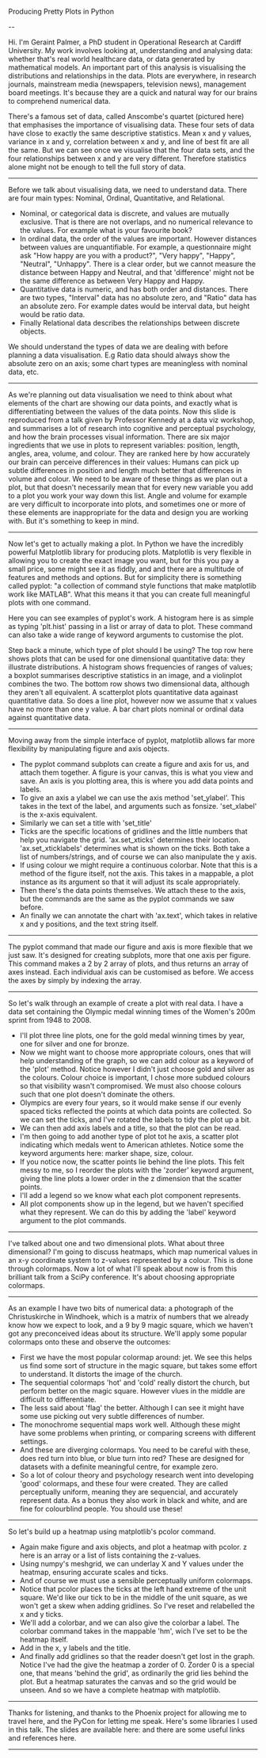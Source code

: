 Producing Pretty Plots in Python

--

Hi. I'm Geraint Palmer, a PhD student in Operational Research at Cardiff University. My work involves looking at, understanding and analysing data: whether that's real world healthcare data, or data generated by mathematical models. An important part of this analysis is visualising the distributions and relationships in the data. Plots are everywhere, in research journals, mainstream media (newspapers, television news), management board meetings. It's because they are a quick and natural way for our brains to comprehend numerical data.

There's a famous set of data, called Anscombe's quartet (pictured here) that emphasises the importance of visualising data. These four sets of data have close to exactly the same descriptive statistics. Mean x and y values, variance in x and y, correlation between x and y, and line of best fit are all the same. But we can see once we visualise that the four data sets, and the four relationships between x and y are very different. Therefore statistics alone might not be enough to tell the full story of data.

---

Before we talk about visualising data, we need to understand data. There are four main types: Nominal, Ordinal, Quantitative, and Relational.

+ Nominal, or categorical data is discrete, and values are mutually exclusive. That is there are not overlaps, and no numerical relevance to the values. For example what is your favourite book?
+ In ordinal data, the order of the values are important. However distances between values are unquantifiable. For example, a questionnaire might ask "How happy are you with a product?", "Very happy", "Happy", "Neutral", "Unhappy". There is a clear order, but we cannot measure the distance between Happy and Neutral, and that 'difference' might not be the same difference as between Very Happy and Happy.
+ Quantitative data is numeric, and has both order and distances. There are two types, "Interval" data has no absolute zero, and "Ratio" data has an absolute zero. For example dates would be interval data, but height would be ratio data.
+ Finally Relational data describes the relationships between discrete objects.

We should understand the types of data we are dealing with before planning a data visualisation. E.g Ratio data should always show the absolute zero on an axis; some chart types are meaningless with nominal data, etc.

---

As we're planning out data visualisation we need to think about what elements of the chart are showing our data points, and exactly what is differentiating between the values of the data points.
Now this slide is reproduced from a talk given by Professor Kennedy at a data viz workshop, and summarises a lot of research into cognitive and perceptual psychology, and how the brain processes visual information. There are six major ingredients that we use in plots to represent variables: position, length, angles, area, volume, and colour. They are ranked here by how accurately our brain can perceive differences in their values: Humans can pick up subtle differences in position and length much better that differences in volume and colour. We need to be aware of these things as we plan out a plot, but that doesn't necessarily mean that for every new variable you add to a plot you work your way down this list. Angle and volume for example are very difficult to incorporate into plots, and sometimes one or more of these elements are inappropriate for the data and design you are working with. But it's something to keep in mind.

---

Now let's get to actually making a plot. In Python we have the incredibly powerful Matplotlib library for producing plots.
Matplotlib is very flexible in allowing you to create the exact image you want, but for this you pay a small price, some might see it as fiddly, and and there are a multitude of features and methods and options. But for simplicity there is something called pyplot: "a collection of command style functions that make matplotlib work like MATLAB". What this means it that you can create full meaningful plots with one command.

Here you can see examples of pyplot's work. A histogram here is as simple as typing 'plt.hist' passing in a list or array of data to plot. These command can also take a wide range of keyword arguments to customise the plot.

Step back a minute, which type of plot should I be using?
The top row here shows plots that can be used for one dimensional quantitative data: they illustrate distributions. A histogram shows frequencies of ranges of values; a boxplot summarises descriptive statistics in an image, and a violinplot combines the two.
The bottom row shows two dimensional data, although they aren't all equivalent. A scatterplot plots quantitative data againast quantitative data. So does a line plot, however now we assume that x values have no more than one y value. A bar chart plots nominal or ordinal data against quantitative data.

---

Moving away from the simple interface of pyplot, matplotlib allows far more flexibility by manipulating figure and axis objects.
+ The pyplot command subplots can create a figure and axis for us, and attach them together. A figure is your canvas, this is what you view and save. An axis is you plotting area, this is where you add data points and labels.
+ To give an axis a ylabel we can use the axis method 'set_ylabel'. This takes in the text of the label, and arguments such as fonsize. 'set_xlabel' is the x-axis equivalent.
+ Similarly we can set a title with 'set_title'
+ Ticks are the specific locations of gridlines and the little numbers that help you navigate the grid. 'ax.set_xticks' determines their location. 'ax.set_xticklabels' determines what is shown on the ticks. Both take a list of numbers/strings, and of course we can also manipulate the y axis.
+ If using colour we might require a continuous colorbar. Note that this is a method of the figure itself, not the axis. This takes in a mappable, a plot instance as its argument so that it will adjust its scale appropriately.
+ Then there's the data points themselves. We attach these to the axis, but the commands are the same as the pyplot commands we saw before.
+ An finally we can annotate the chart with 'ax.text', which takes in relative x and y positions, and the text string itself.

---

The pyplot command that made our figure and axis is more flexible that we just saw. It's designed for creating subplots, more that one axis per figure. This command makes a 2 by 2 array of plots, and thus returns an array of axes instead.
Each individual axis can be customised as before. We access the axes by simply by indexing the array.

---

So let's walk through an example of create a plot with real data. I have a data set containing the Olympic medal winning times of the Women's 200m sprint from 1948 to 2008.

+ I'll plot three line plots, one for the gold medal winning times by year, one for silver and one for bronze.
+ Now we might want to choose more appropriate colours, ones that will help understanding of the graph, so we can add colour as a keyword of the 'plot' method. Notice however I didn't just choose gold and silver as the colours. Colour choice is important, I chose more subdued colours so that visibility wasn't compromised. We must also choose colours such that one plot doesn't dominate the others.
+ Olympics are every four years, so it would make sense if our evenly spaced ticks reflected the points at which data points are collected. So we can set the ticks, and I've rotated the labels to tidy the plot up a bit.
+ We can then add axis labels and a title, so that the plot can be read.
+ I'm then going to add another type of plot tot he axis, a scatter plot indicating which medals went to American athletes. Notice some the keyword arguments here: marker shape, size, colour.
+ If you notice now, the scatter points lie behind the line plots. This felt messy to me, so I reorder the plots with the 'zorder' keyword argument, giving the line plots a lower order in the z dimension that the scatter points.
+ I'll add a legend so we know what each plot component represents.
+ All plot components show up in the legend, but we haven't specified what they represent. We can do this by adding the 'label' keyword argument to the plot commands.

---

I've talked about one and two dimensional plots. What about three dimensional? I'm going to discuss heatmaps, which map numerical values in an x-y coordinate system to z-values represented by a colour. This is done through colormaps. Now a lot of what I'll speak about now is from this brilliant talk from a SciPy conference. It's about choosing appropriate colormaps.

---

As an example I have two bits of numerical data: a photograph of the Christuskirche in Windhoek, which is a matrix of numbers that we already know how we expect to look, and a 9 by 9 magic square, which we haven't got any preconceived ideas about its structure. We'll apply some popular colormaps onto these and observe the outcomes:

+ First we have the most popular colormap around: jet. We see this helps us find some sort of structure in the magic square, but takes some effort to understand. It distorts the image of the church.
+ The sequential colormaps 'hot' and 'cold' really distort the church, but perform better on the magic square. However vlues in the middle are difficult to differentiate.
+ The less said about 'flag' the better. Although I can see it might have some use picking out very subtle differences of number.
+ The monochrome sequential maps work well. Although these might have some problems when printing, or comparing screens with different settings.
+ And these are diverging colormaps. You need to be careful with these, does red turn into blue, or blue turn into red? These are designed for datasets with a definite meaningful centre, for example zero.
+ So a lot of colour theory and psychology research went into developing 'good' colormaps, and these four were created. They are called perceptually uniform, meaning they are sequencial, and accurately represent data. As a bonus they also work in black and white, and are fine for colourblind people. You should use these!

---

So let's build up a heatmap using matplotlib's pcolor command.
+ Again make figure and axis objects, and plot a heatmap with pcolor. z here is an array or a list of lists containing the z-values.
+ Using numpy's meshgrid, we can underlay X and Y values under the heatmap, ensuring accurate scales and ticks.
+ And of course we must use a sensible perceptually uniform colormaps.
+ Notice that pcolor places the ticks at the left hand extreme of the unit square. We'd like our tick to be in the middle of the unit square, as we won't get a skew when adding gridlines. So I've reset and relabelled the x and y ticks.
+ We'll add a colorbar, and we can also give the colorbar a label. The colorbar command takes in the mappable 'hm', wich I've set to be the heatmap itself.
+ Add in the x, y labels and the title.
+ And finally add gridlines so that the reader doesn't get lost in the graph. Notice I've had the give the heatmap a zorder of 0. Zorder 0 is a special one, that means 'behind the grid', as ordinarily the grid lies behind the plot. But a heatmap saturates the canvas and so the grid would be unseen.
And so we have a complete heatmap with matplotlib.

---

Thanks for listening, and thanks to the Phoenix project for allowing me to travel here, and the PyCon for letting me speak. Here's some libraries I used in this talk. The slides are available here: and there are some useful links and references here.

---